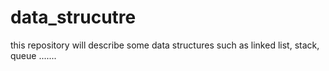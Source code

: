 # data_strucutre
this repository will describe some data structures such as linked list, stack, queue .......
